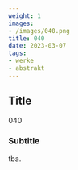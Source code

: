 ```yaml
---
weight: 1
images:
- /images/040.png
title: 040
date: 2023-03-07
tags:
- werke
- abstrakt
---
```


## Title
040

### Subtitle
tba.